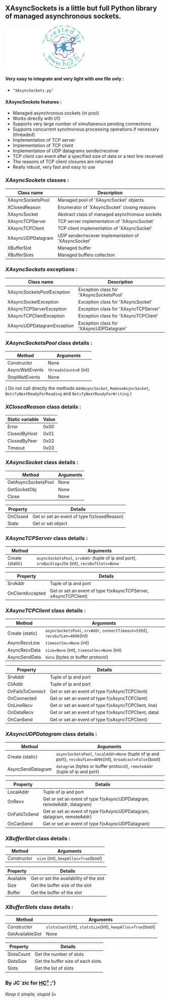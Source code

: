 ## XAsyncSockets is a little but full Python library of managed asynchronous sockets.

![HC²](hc2.png "HC²")

#### Very easy to integrate and very light with one file only :
- `"XAsyncSockets.py"`

#### XAsyncSockets features :
- Managed asynchronous sockets (in pool)
- Works directly with I/O
- Supports very large number of simultaneous pending connections
- Supports concurrent synchronous processing operations if necessary (threaded)
- Implementation of TCP server
- Implementation of TCP client
- Implementation of UDP datagrams sender/receiver
- TCP client can event after a specified size of data or a text line received
- The reasons of TCP client closures are returned
- Really robust, very fast and easy to use

### *XAsyncSockets* classes :

| Class name | Description |
| - | - |
| XAsyncSocketsPool | Managed pool of 'XAsyncSocket' objects |
| XClosedReason | Enumerator of 'XAsyncSocket' closing reasons |
| XAsyncSocket | Abstract class of managed asynchronous sockets |
| XAsyncTCPServer | TCP server implementation of 'XAsyncSocket' |
| XAsyncTCPClient | TCP client implementation of 'XAsyncSocket' |
| XAsyncUDPDatagram | UDP sender/recever implementation of 'XAsyncSocket' |
| XBufferSlot | Managed buffer |
| XBufferSlots | Managed buffers collection |

### *XAsyncSockets* exceptions :

| Class name | Description |
| - | - |
| XAsyncSocketsPoolException | Exception class for 'XAsyncSocketsPool' |
| XAsyncSocketException | Exception class for 'XAsyncSocket' |
| XAsyncTCPServerException | Exception class for 'XAsyncTCPServer' |
| XAsyncTCPClientException | Exception class for 'XAsyncTCPClient' |
| XAsyncUDPDatagramException | Exception class for 'XAsyncUDPDatagram' |

### *XAsyncSocketsPool* class details :

| Method | Arguments |
| - | - |
| Constructor | None |
| AsyncWaitEvents | `threadsCount=0` (int) |
| StopWaitEvents | None |

( Do not call directly the methods `AddAsyncSocket`, `RemoveAsyncSocket`, `NotifyNextReadyForReading` and `NotifyNextReadyForWriting` )

### *XClosedReason* class details :

| Static variable | Value |
| - | - |
| Error | 0x00 |
| ClosedByHost | 0x01 |
| ClosedByPeer | 0x02 |
| Timeout | 0x03 |

### *XAsyncSocket* class details :

| Method | Arguments |
| - | - |
| GetAsyncSocketsPool | None |
| GetSocketObj | None |
| Close | None |

| Property | Details |
| - | - |
| OnClosed | Get or set an event of type f(closedReason) |
| State | Get or set object |

### *XAsyncTCPServer* class details :

| Method | Arguments |
| - | - |
| Create (static) | `asyncSocketsPool`, `srvAddr` (tuple of ip and port), `srvBacklog=256` (int), `recvBufSlots=None` |

| Property | Details |
| - | - |
| SrvAddr | Tuple of ip and port |
| OnClientAccepted | Get or set an event of type f(xAsyncTCPServer, xAsyncTCPClient) |

### *XAsyncTCPClient* class details :

| Method | Arguments |
| - | - |
| Create (static) | `asyncSocketsPool`, `srvAddr`, `connectTimeout=5`(int), `recvbufLen=4096`(int) |
| AsyncRecvLine | `timeoutSec=None` (int) |
| AsyncRecvData | `size=None` (int), `timeoutSec=None` (int) |
| AsyncSendData | `data` (bytes or buffer protocol) |

| Property | Details |
| - | - |
| SrvAddr | Tuple of ip and port |
| CliAddr | Tuple of ip and port |
| OnFailsToConnect | Get or set an event of type f(xAsyncTCPClient) |
| OnConnected | Get or set an event of type f(xAsyncTCPClient) |
| OnLineRecv | Get or set an event of type f(xAsyncTCPClient, line) |
| OnDataRecv | Get or set an event of type f(xAsyncTCPClient, data) |
| OnCanSend | Get or set an event of type f(xAsyncTCPClient) |

### *XAsyncUDPDatagram* class details :

| Method | Arguments |
| - | - |
| Create (static) | `asyncSocketsPool`, `localAddr=None` (tuple of ip and port), `recvbufLen=4096`(int), `broadcast=False`(bool) |
| AsyncSendDatagram | `datagram` (bytes or buffer protocol), `remoteAddr` (tuple of ip and port) |

| Property | Details |
| - | - |
| LocalAddr | Tuple of ip and port |
| OnRecv | Get or set an event of type f(xAsyncUDPDatagram, remoteAddr, datagram) |
| OnFailsToSend | Get or set an event of type f(xAsyncUDPDatagram, datagram, remoteAddr) |
| OnCanSend | Get or set an event of type f(xAsyncUDPDatagram) |

### *XBufferSlot* class details :

| Method | Arguments |
| - | - |
| Constructor | `size` (int), `keepAlloc=True`(bool) |

| Property | Details |
| - | - |
| Available | Get or set the availability of the slot |
| Size | Get the buffer size of the slot |
| Buffer | Get the buffer of the slot |

### *XBufferSlots* class details :

| Method | Arguments |
| - | - |
| Constructor | `slotsCount`(int), `slotsSize`(int), `keepAlloc=True`(bool) |
| GetAvailableSlot | None |

| Property | Details |
| - | - |
| SlotsCount | Get the number of slots |
| SlotsSize | Get the buffer size of each slots |
| Slots | Get the list of slots |

### By JC`zic for [HC²](https://www.hc2.fr) ;')

*Keep it simple, stupid* :+1:
